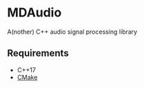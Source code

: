 # MDAudio
A(nother) C++ audio signal processing library

## Requirements

- C++17
- [CMake](https://cmake.org/)

